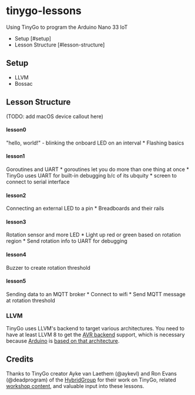 # tinygo-lessons
Using TinyGo to program the Arduino Nano 33 IoT

* Setup [#setup]
* Lesson Structure [#lesson-structure]

## Setup

* LLVM
* Bossac

## Lesson Structure

(TODO: add macOS device callout here)

#### lesson0
"hello, world!" - blinking the onboard LED on an interval
	* Flashing basics

#### lesson1
Goroutines and UART
	* goroutines let you do more than one thing at once
	* TinyGo uses UART for built-in debugging b/c of its ubquity
	* screen to connect to serial interface

#### lesson2
Connecting an external LED to a pin
	* Breadboards and their rails

#### lesson3
Rotation sensor and more LED
	* Light up red or green based on rotation region
	* Send rotation info to UART for debugging

#### lesson4
Buzzer to create rotation threshold

#### lesson5
Sending data to an MQTT broker
	* Connect to wifi
	* Send MQTT message at rotation threshold


### LLVM
TinyGo uses LLVM's backend to target various architectures. You need to have at least LLVM 8 to get the [AVR backend](https://github.com/avr-llvm) support, which is necessary because [Arduino]() is [based on that architecture](https://en.wikipedia.org/wiki/AVR_microcontrollers).

## Credits
Thanks to TinyGo creator Ayke van Laethem (@aykevl) and Ron Evans (@deadprogram) of the [HybridGroup](https://hybridgroup.com) for their work on TinyGo, related [workshop content](https://github.com/hybridgroup/hacklab-2019), and valuable input into these lessons.
